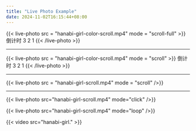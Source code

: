 ```yaml
---
title: "Live Photo Example"
date: 2024-11-02T16:15:44+08:00
---
```


<!--
{{< resources-list >}}
-->

<!--more-->
{{< live-photo src = "hanabi-girl-color-scroll.mp4" mode = "scroll-full" >}}
倒计时
3
2
1
{{< /live-photo >}}

---

{{< live-photo src = "hanabi-girl-color-scroll.mp4" mode = "scroll" >}}
倒计时
3
2
1
{{< /live-photo >}}

---

{{< live-photo src = "hanabi-girl-scroll.mp4" mode = "scroll" />}}

---

{{< live-photo src="hanabi-girl-scroll.mp4" mode="click" />}}

{{< live-photo src="hanabi-girl-scroll.mp4" mode="loop" />}}

{{< video src="hanabi-girl." >}}

<!--
{{< video src="IMG_0665.mp4" controls="false" preload="auto" autoplay="true" loop="true" muted="true" >}}
-->
